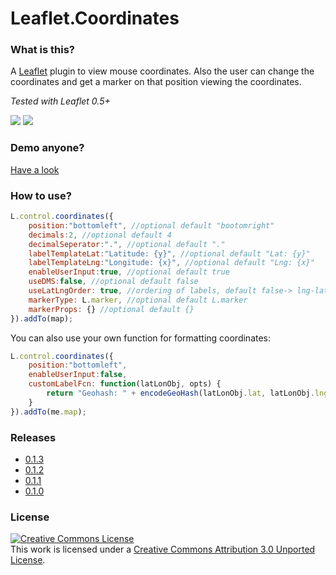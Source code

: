 Leaflet.Coordinates
===================

### What is this?
A [Leaflet](https://github.com/Leaflet/Leaflet) plugin to view mouse coordinates. Also the user can change the coordinates and get a marker on that position viewing the coordinates.

*Tested with Leaflet 0.5+*

<img src="http://mrmufflon.github.io/Leaflet.Coordinates/images/screen_1.png"/>

<img src="http://mrmufflon.github.io/Leaflet.Coordinates/images/screen_2.png"/>

### Demo anyone?
[Have a look](http://mrmufflon.github.io/Leaflet.Coordinates/examples/demo.html)

### How to use?
```javascript
L.control.coordinates({
	position:"bottomleft", //optional default "bootomright"
	decimals:2, //optional default 4
	decimalSeperator:".", //optional default "."
	labelTemplateLat:"Latitude: {y}", //optional default "Lat: {y}"
	labelTemplateLng:"Longitude: {x}", //optional default "Lng: {x}"
	enableUserInput:true, //optional default true
	useDMS:false, //optional default false
	useLatLngOrder: true, //ordering of labels, default false-> lng-lat
	markerType: L.marker, //optional default L.marker
	markerProps: {} //optional default {}
}).addTo(map);
```

You can also use your own function for formatting coordinates:
```javascript
L.control.coordinates({
    position:"bottomleft",
    enableUserInput:false,
    customLabelFcn: function(latLonObj, opts) {
        return "Geohash: " + encodeGeoHash(latLonObj.lat, latLonObj.lng);
    }
}).addTo(me.map);
```

### Releases
- [0.1.3](https://github.com/MrMufflon/Leaflet.Coordinates/tree/0.1.3)
- [0.1.2](https://github.com/MrMufflon/Leaflet.Coordinates/tree/0.1.2)
- [0.1.1](https://github.com/MrMufflon/Leaflet.Coordinates/tree/0.1.1)
- [0.1.0](https://github.com/MrMufflon/Leaflet.Coordinates/tree/0.1.0)

### License 
<a rel="license" href="http://creativecommons.org/licenses/by/3.0/deed.en_US"><img alt="Creative Commons License" style="border-width:0" src="http://i.creativecommons.org/l/by/3.0/88x31.png" /></a><br />This work is licensed under a <a rel="license" href="http://creativecommons.org/licenses/by/3.0/deed.en_US">Creative Commons Attribution 3.0 Unported License</a>.
